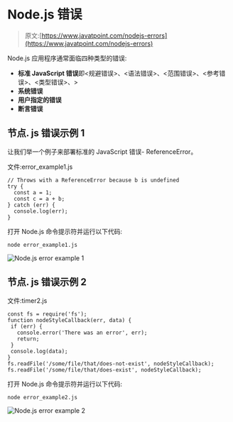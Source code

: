 # Node.js 错误

> 原文:[https://www.javatpoint.com/nodejs-errors](https://www.javatpoint.com/nodejs-errors)

Node.js 应用程序通常面临四种类型的错误:

*   **标准 JavaScript 错误**即<规避错误>、<语法错误>、<范围错误>、<参考错误>、<类型错误>、>
*   **系统错误**
*   **用户指定的错误**
*   **断言错误**

## 节点. js 错误示例 1

让我们举一个例子来部署标准的 JavaScript 错误- ReferenceError。

文件:error_example1.js

```
// Throws with a ReferenceError because b is undefined
try {
  const a = 1;
  const c = a + b;
} catch (err) {
  console.log(err);
}

```

打开 Node.js 命令提示符并运行以下代码:

```
node error_example1.js

```

![Node.js error example 1](../Images/489e9f21e81a41be4e79976574c86d8b.png)

## 节点. js 错误示例 2

文件:timer2.js

```
const fs = require('fs');
function nodeStyleCallback(err, data) {
 if (err) {
   console.error('There was an error', err);
   return;
 }
 console.log(data);
}
fs.readFile('/some/file/that/does-not-exist', nodeStyleCallback);
fs.readFile('/some/file/that/does-exist', nodeStyleCallback);

```

打开 Node.js 命令提示符并运行以下代码:

```
node error_example2.js

```

![Node.js error example 2](../Images/ad41809bd6a4d072c274a0379693af62.png)